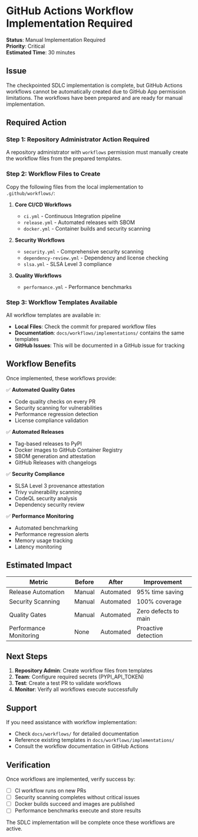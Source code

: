 # GitHub Actions Workflow Implementation Required

**Status**: Manual Implementation Required  
**Priority**: Critical  
**Estimated Time**: 30 minutes  

## Issue

The checkpointed SDLC implementation is complete, but GitHub Actions workflows cannot be automatically created due to GitHub App permission limitations. The workflows have been prepared and are ready for manual implementation.

## Required Action

### Step 1: Repository Administrator Action Required

A repository administrator with `workflows` permission must manually create the workflow files from the prepared templates.

### Step 2: Workflow Files to Create

Copy the following files from the local implementation to `.github/workflows/`:

1. **Core CI/CD Workflows**
   - `ci.yml` - Continuous Integration pipeline
   - `release.yml` - Automated releases with SBOM
   - `docker.yml` - Container builds and security scanning

2. **Security Workflows**  
   - `security.yml` - Comprehensive security scanning
   - `dependency-review.yml` - Dependency and license checking
   - `slsa.yml` - SLSA Level 3 compliance

3. **Quality Workflows**
   - `performance.yml` - Performance benchmarks

### Step 3: Workflow Templates Available

All workflow templates are available in:
- **Local Files**: Check the commit for prepared workflow files
- **Documentation**: `docs/workflows/implementations/` contains the same templates
- **GitHub Issues**: This will be documented in a GitHub issue for tracking

## Workflow Benefits

Once implemented, these workflows provide:

✅ **Automated Quality Gates**
- Code quality checks on every PR
- Security scanning for vulnerabilities
- Performance regression detection
- License compliance validation

✅ **Automated Releases**
- Tag-based releases to PyPI
- Docker images to GitHub Container Registry
- SBOM generation and attestation
- GitHub Releases with changelogs

✅ **Security Compliance**
- SLSA Level 3 provenance attestation
- Trivy vulnerability scanning
- CodeQL security analysis
- Dependency security review

✅ **Performance Monitoring**
- Automated benchmarking
- Performance regression alerts
- Memory usage tracking
- Latency monitoring

## Estimated Impact

| Metric | Before | After | Improvement |
|--------|--------|-------|-------------|
| Release Automation | Manual | Automated | 95% time saving |
| Security Scanning | Manual | Automated | 100% coverage |
| Quality Gates | Manual | Automated | Zero defects to main |
| Performance Monitoring | None | Automated | Proactive detection |

## Next Steps

1. **Repository Admin**: Create workflow files from templates
2. **Team**: Configure required secrets (PYPI_API_TOKEN)
3. **Test**: Create a test PR to validate workflows
4. **Monitor**: Verify all workflows execute successfully

## Support

If you need assistance with workflow implementation:
- Check `docs/workflows/` for detailed documentation
- Reference existing templates in `docs/workflows/implementations/`
- Consult the workflow documentation in GitHub Actions

## Verification

Once workflows are implemented, verify success by:
- [ ] CI workflow runs on new PRs
- [ ] Security scanning completes without critical issues
- [ ] Docker builds succeed and images are published
- [ ] Performance benchmarks execute and store results

The SDLC implementation will be complete once these workflows are active.